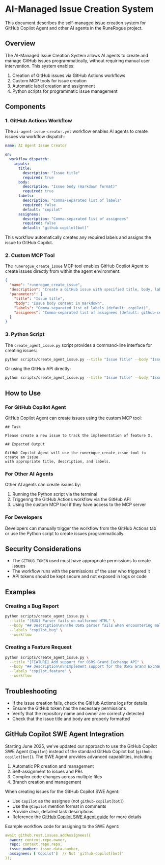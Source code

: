 # AI-Managed Issue Creation System

This document describes the self-managed issue creation system for GitHub Copilot Agent and other AI agents in the RuneRogue project.

## Overview

The AI-Managed Issue Creation System allows AI agents to create and manage GitHub issues programmatically, without requiring manual user intervention. This system enables:

1. Creation of GitHub issues via GitHub Actions workflows
2. Custom MCP tools for issue creation
3. Automatic label creation and assignment
4. Python scripts for programmatic issue management

## Components

### 1. GitHub Actions Workflow

The `ai-agent-issue-creator.yml` workflow enables AI agents to create issues via workflow dispatch:

```yaml
name: AI Agent Issue Creator

on:
  workflow_dispatch:
    inputs:
      title:
        description: "Issue title"
        required: true
      body:
        description: "Issue body (markdown format)"
        required: true
      labels:
        description: "Comma-separated list of labels"
        required: false
        default: "copilot"
      assignees:
        description: "Comma-separated list of assignees"
        required: false
        default: "github-copilot[bot]"
```

This workflow automatically creates any required labels and assigns the issue to GitHub Copilot.

### 2. Custom MCP Tool

The `runerogue_create_issue` MCP tool enables GitHub Copilot Agent to create issues directly from within the agent environment:

```json
{
  "name": "runerogue_create_issue",
  "description": "Create a GitHub issue with specified title, body, labels, and assignees",
  "parameters": {
    "title": "Issue title",
    "body": "Issue body content in markdown",
    "labels": "Comma-separated list of labels (default: copilot)",
    "assignees": "Comma-separated list of assignees (default: github-copilot[bot])"
  }
}
```

### 3. Python Script

The `create_agent_issue.py` script provides a command-line interface for creating issues:

```bash
python scripts/create_agent_issue.py --title "Issue Title" --body "Issue Body" --workflow
```

Or using the GitHub API directly:

```bash
python scripts/create_agent_issue.py --title "Issue Title" --body "Issue Body" --api
```

## How to Use

### For GitHub Copilot Agent

GitHub Copilot Agent can create issues using the custom MCP tool:

```
## Task

Please create a new issue to track the implementation of feature X.

## Expected Output

GitHub Copilot Agent will use the runerogue_create_issue tool to create an issue
with appropriate title, description, and labels.
```

### For Other AI Agents

Other AI agents can create issues by:

1. Running the Python script via the terminal
2. Triggering the GitHub Actions workflow via the GitHub API
3. Using the custom MCP tool if they have access to the MCP server

### For Developers

Developers can manually trigger the workflow from the GitHub Actions tab or use the Python script to create issues programmatically.

## Security Considerations

- The `GITHUB_TOKEN` used must have appropriate permissions to create issues
- The workflow runs with the permissions of the user who triggered it
- API tokens should be kept secure and not exposed in logs or code

## Examples

### Creating a Bug Report

```bash
python scripts/create_agent_issue.py \
  --title "[BUG] Parser fails on malformed HTML" \
  --body "## Description\n\nThe OSRS parser fails when encountering malformed HTML..." \
  --labels "copilot,bug" \
  --workflow
```

### Creating a Feature Request

```bash
python scripts/create_agent_issue.py \
  --title "[FEATURE] Add support for OSRS Grand Exchange API" \
  --body "## Description\n\nImplement support for the OSRS Grand Exchange API..." \
  --labels "copilot,feature" \
  --workflow
```

## Troubleshooting

- If the issue creation fails, check the GitHub Actions logs for details
- Ensure the GitHub token has the necessary permissions
- Verify that the repository name and owner are correctly detected
- Check that the issue title and body are properly formatted

## GitHub Copilot SWE Agent Integration

Starting June 2025, we've updated our approach to use the GitHub Copilot SWE Agent (`Copilot`) instead of the standard GitHub Copilot bot (`github-copilot[bot]`). The SWE Agent provides advanced capabilities, including:

1. Automatic PR creation and management
2. Self-assignment to issues and PRs
3. Complex code changes across multiple files
4. Branch creation and management

When creating issues for the GitHub Copilot SWE Agent:

- Use `Copilot` as the assignee (not `github-copilot[bot]`)
- Use the `@Copilot` mention format in comments
- Provide clear, detailed task descriptions
- Reference the [GitHub Copilot SWE Agent guide](/docs/GITHUB_COPILOT_SWE_AGENT.md) for more details

Example workflow code for assigning to the SWE Agent:

```yaml
await github.rest.issues.addAssignees({
  owner: context.repo.owner,
  repo: context.repo.repo,
  issue_number: issue.data.number,
  assignees: ['Copilot']  // Not 'github-copilot[bot]'
});
```
